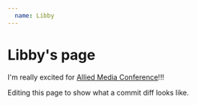 ```yaml
---
  name: Libby
---
```


# Libby's page

I'm really excited for [Allied Media Conference](https://www.alliedmedia.org/amc)!!!

Editing this page to show what a commit diff looks like.
